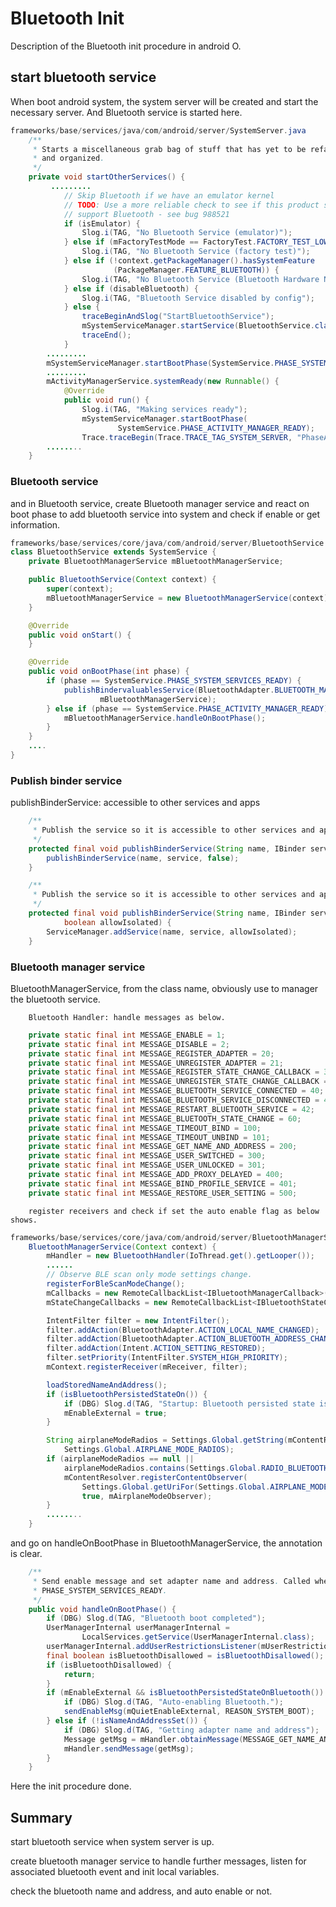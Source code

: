 # Bluetooth Init

Description of the Bluetooth init procedure in android O.

## start bluetooth service

When boot android system, the system server will be created and start the necessary server.  And Bluetooth service is started here.

```java
frameworks/base/services/java/com/android/server/SystemServer.java
    /**
     * Starts a miscellaneous grab bag of stuff that has yet to be refactored
     * and organized.
     */
    private void startOtherServices() {
         .........
            // Skip Bluetooth if we have an emulator kernel
            // TODO: Use a more reliable check to see if this product should
            // support Bluetooth - see bug 988521
            if (isEmulator) {
                Slog.i(TAG, "No Bluetooth Service (emulator)");
            } else if (mFactoryTestMode == FactoryTest.FACTORY_TEST_LOW_LEVEL) {
                Slog.i(TAG, "No Bluetooth Service (factory test)");
            } else if (!context.getPackageManager().hasSystemFeature
                       (PackageManager.FEATURE_BLUETOOTH)) {
                Slog.i(TAG, "No Bluetooth Service (Bluetooth Hardware Not Present)");
            } else if (disableBluetooth) {
                Slog.i(TAG, "Bluetooth Service disabled by config");
            } else {
                traceBeginAndSlog("StartBluetoothService");
                mSystemServiceManager.startService(BluetoothService.class);
                traceEnd();
            }
        .........
        mSystemServiceManager.startBootPhase(SystemService.PHASE_SYSTEM_SERVICES_READY);
        .........
        mActivityManagerService.systemReady(new Runnable() {
            @Override
            public void run() {
                Slog.i(TAG, "Making services ready");
                mSystemServiceManager.startBootPhase(
                        SystemService.PHASE_ACTIVITY_MANAGER_READY);
                Trace.traceBegin(Trace.TRACE_TAG_SYSTEM_SERVER, "PhaseActivityManagerReady");
        ........
    }
```

### Bluetooth service

and in Bluetooth service, create  Bluetooth manager service and react on boot phase to add bluetooth service into system and check if enable or get information.

```java
frameworks/base/services/core/java/com/android/server/BluetoothService.java
class BluetoothService extends SystemService {
    private BluetoothManagerService mBluetoothManagerService;

    public BluetoothService(Context context) {
        super(context);
        mBluetoothManagerService = new BluetoothManagerService(context);
    }

    @Override
    public void onStart() {
    }

    @Override
    public void onBootPhase(int phase) {
        if (phase == SystemService.PHASE_SYSTEM_SERVICES_READY) {
            publishBindervaluablesService(BluetoothAdapter.BLUETOOTH_MANAGER_SERVICE,
                    mBluetoothManagerService);
        } else if (phase == SystemService.PHASE_ACTIVITY_MANAGER_READY) {
            mBluetoothManagerService.handleOnBootPhase();
        }
    }
    ....
}

```

### Publish binder service

publishBinderService: accessible to other services and apps

```java
    /**
     * Publish the service so it is accessible to other services and apps.
     */
    protected final void publishBinderService(String name, IBinder service) {
        publishBinderService(name, service, false);
    }

    /**
     * Publish the service so it is accessible to other services and apps.
     */
    protected final void publishBinderService(String name, IBinder service,
            boolean allowIsolated) {
        ServiceManager.addService(name, service, allowIsolated);
    }
```

### Bluetooth manager service

BluetoothManagerService, from the class name, obviously use to manager the bluetooth service.        

        Bluetooth Handler: handle messages as below.

```java
    private static final int MESSAGE_ENABLE = 1;
    private static final int MESSAGE_DISABLE = 2;
    private static final int MESSAGE_REGISTER_ADAPTER = 20;
    private static final int MESSAGE_UNREGISTER_ADAPTER = 21;
    private static final int MESSAGE_REGISTER_STATE_CHANGE_CALLBACK = 30;
    private static final int MESSAGE_UNREGISTER_STATE_CHANGE_CALLBACK = 31;
    private static final int MESSAGE_BLUETOOTH_SERVICE_CONNECTED = 40;
    private static final int MESSAGE_BLUETOOTH_SERVICE_DISCONNECTED = 41;
    private static final int MESSAGE_RESTART_BLUETOOTH_SERVICE = 42;
    private static final int MESSAGE_BLUETOOTH_STATE_CHANGE = 60;
    private static final int MESSAGE_TIMEOUT_BIND = 100;
    private static final int MESSAGE_TIMEOUT_UNBIND = 101;
    private static final int MESSAGE_GET_NAME_AND_ADDRESS = 200;
    private static final int MESSAGE_USER_SWITCHED = 300;
    private static final int MESSAGE_USER_UNLOCKED = 301;
    private static final int MESSAGE_ADD_PROXY_DELAYED = 400;
    private static final int MESSAGE_BIND_PROFILE_SERVICE = 401;
    private static final int MESSAGE_RESTORE_USER_SETTING = 500;
```

        register receivers and check if set the auto enable flag as below shows.

```java
frameworks/base/services/core/java/com/android/server/BluetoothManagerService.java
    BluetoothManagerService(Context context) {
        mHandler = new BluetoothHandler(IoThread.get().getLooper());
        ......
        // Observe BLE scan only mode settings change.
        registerForBleScanModeChange();
        mCallbacks = new RemoteCallbackList<IBluetoothManagerCallback>();
        mStateChangeCallbacks = new RemoteCallbackList<IBluetoothStateChangeCallback>();

        IntentFilter filter = new IntentFilter();
        filter.addAction(BluetoothAdapter.ACTION_LOCAL_NAME_CHANGED);
        filter.addAction(BluetoothAdapter.ACTION_BLUETOOTH_ADDRESS_CHANGED);
        filter.addAction(Intent.ACTION_SETTING_RESTORED);
        filter.setPriority(IntentFilter.SYSTEM_HIGH_PRIORITY);
        mContext.registerReceiver(mReceiver, filter);

        loadStoredNameAndAddress();
        if (isBluetoothPersistedStateOn()) {
            if (DBG) Slog.d(TAG, "Startup: Bluetooth persisted state is ON.");
            mEnableExternal = true;
        }

        String airplaneModeRadios = Settings.Global.getString(mContentResolver,
            Settings.Global.AIRPLANE_MODE_RADIOS);
        if (airplaneModeRadios == null ||
            airplaneModeRadios.contains(Settings.Global.RADIO_BLUETOOTH)) {
            mContentResolver.registerContentObserver(
                Settings.Global.getUriFor(Settings.Global.AIRPLANE_MODE_ON),
                true, mAirplaneModeObserver);
        }
        ........
    }

```

and go on handleOnBootPhase in BluetoothManagerService, the annotation is clear.

```java
    /**
     * Send enable message and set adapter name and address. Called when the boot phase becomes
     * PHASE_SYSTEM_SERVICES_READY.
     */
    public void handleOnBootPhase() {
        if (DBG) Slog.d(TAG, "Bluetooth boot completed");
        UserManagerInternal userManagerInternal =
                LocalServices.getService(UserManagerInternal.class);
        userManagerInternal.addUserRestrictionsListener(mUserRestrictionsListener);
        final boolean isBluetoothDisallowed = isBluetoothDisallowed();
        if (isBluetoothDisallowed) {
            return;
        }
        if (mEnableExternal && isBluetoothPersistedStateOnBluetooth()) {
            if (DBG) Slog.d(TAG, "Auto-enabling Bluetooth.");
            sendEnableMsg(mQuietEnableExternal, REASON_SYSTEM_BOOT);
        } else if (!isNameAndAddressSet()) {
            if (DBG) Slog.d(TAG, "Getting adapter name and address");
            Message getMsg = mHandler.obtainMessage(MESSAGE_GET_NAME_AND_ADDRESS);
            mHandler.sendMessage(getMsg);
        }
    }
```



Here the init procedure done.

## Summary

start bluetooth service  when system server is up.

create bluetooth manager service to handle further messages, listen for associated bluetooth event and init local variables.

check the bluetooth name and address, and auto enable or not.

